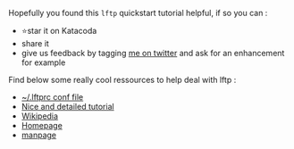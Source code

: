 Hopefully you found this `lftp` quickstart tutorial helpful, if so you can :

- ⭐star it on Katacoda
- share it
- give us feedback by tagging [me on twitter](https://twitter.com/rastadidi) and ask for an enhancement for example

Find below some really cool ressources to help deal with lftp :

- [~/.lftprc conf file](https://gist.github.com/gaubert/822090)
- [Nice and detailed tutorial](https://linuxconfig.org/lftp-tutorial-on-linux-with-examples)
- [Wikipedia](https://en.wikipedia.org/wiki/Lftp)
- [Homepage](https://lftp.tech/)
- [manpage](https://lftp.tech/lftp-man.html)
